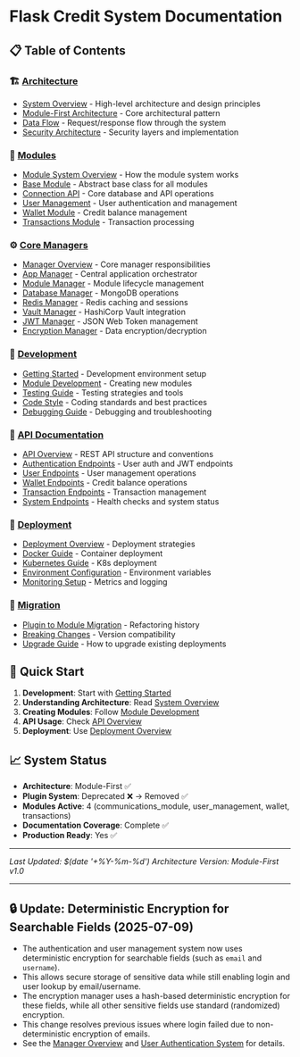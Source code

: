 # Flask Credit System Documentation

## 📋 Table of Contents

### 🏗️ [Architecture](./architecture/)
- [System Overview](./architecture/SYSTEM_OVERVIEW.md) - High-level architecture and design principles
- [Module-First Architecture](./architecture/MODULE_FIRST_ARCHITECTURE.md) - Core architectural pattern
- [Data Flow](./architecture/DATA_FLOW.md) - Request/response flow through the system
- [Security Architecture](./architecture/SECURITY_ARCHITECTURE.md) - Security layers and implementation

### 🧩 [Modules](./modules/)
- [Module System Overview](./modules/MODULE_SYSTEM.md) - How the module system works
- [Base Module](./modules/BASE_MODULE.md) - Abstract base class for all modules
- [Connection API](./modules/communications_module.md) - Core database and API operations
- [User Management](./modules/USER_MANAGEMENT.md) - User authentication and management
- [Wallet Module](./modules/WALLET_MODULE.md) - Credit balance management
- [Transactions Module](./modules/TRANSACTIONS_MODULE.md) - Transaction processing

### ⚙️ [Core Managers](./managers/)
- [Manager Overview](./managers/MANAGER_OVERVIEW.md) - Core manager responsibilities
- [App Manager](./managers/APP_MANAGER.md) - Central application orchestrator
- [Module Manager](./managers/MODULE_MANAGER.md) - Module lifecycle management
- [Database Manager](./managers/DATABASE_MANAGER.md) - MongoDB operations
- [Redis Manager](./managers/REDIS_MANAGER.md) - Redis caching and sessions
- [Vault Manager](./managers/VAULT_MANAGER.md) - HashiCorp Vault integration
- [JWT Manager](./managers/JWT_MANAGER.md) - JSON Web Token management
- [Encryption Manager](./managers/ENCRYPTION_MANAGER.md) - Data encryption/decryption

### 🔧 [Development](./development/)
- [Getting Started](./development/GETTING_STARTED.md) - Development environment setup
- [Module Development](./development/MODULE_DEVELOPMENT.md) - Creating new modules
- [Testing Guide](./development/TESTING_GUIDE.md) - Testing strategies and tools
- [Code Style](./development/CODE_STYLE.md) - Coding standards and best practices
- [Debugging Guide](./development/DEBUGGING_GUIDE.md) - Debugging and troubleshooting

### 📡 [API Documentation](./api/)
- [API Overview](./api/API_OVERVIEW.md) - REST API structure and conventions
- [Authentication Endpoints](./api/AUTHENTICATION.md) - User auth and JWT endpoints
- [User Endpoints](./api/USER_ENDPOINTS.md) - User management operations  
- [Wallet Endpoints](./api/WALLET_ENDPOINTS.md) - Credit balance operations
- [Transaction Endpoints](./api/TRANSACTION_ENDPOINTS.md) - Transaction management
- [System Endpoints](./api/SYSTEM_ENDPOINTS.md) - Health checks and system status

### 🚀 [Deployment](./deployment/)
- [Deployment Overview](./deployment/DEPLOYMENT_OVERVIEW.md) - Deployment strategies
- [Docker Guide](./deployment/DOCKER_GUIDE.md) - Container deployment
- [Kubernetes Guide](./deployment/KUBERNETES_GUIDE.md) - K8s deployment
- [Environment Configuration](./deployment/ENVIRONMENT_CONFIG.md) - Environment variables
- [Monitoring Setup](./deployment/MONITORING_SETUP.md) - Metrics and logging

### 🔄 [Migration](./migration/)
- [Plugin to Module Migration](./migration/PLUGIN_TO_MODULE_MIGRATION.md) - Refactoring history
- [Breaking Changes](./migration/BREAKING_CHANGES.md) - Version compatibility
- [Upgrade Guide](./migration/UPGRADE_GUIDE.md) - How to upgrade existing deployments

## 🚀 Quick Start

1. **Development**: Start with [Getting Started](./development/GETTING_STARTED.md)
2. **Understanding Architecture**: Read [System Overview](./architecture/SYSTEM_OVERVIEW.md)
3. **Creating Modules**: Follow [Module Development](./development/MODULE_DEVELOPMENT.md)
4. **API Usage**: Check [API Overview](./api/API_OVERVIEW.md)
5. **Deployment**: Use [Deployment Overview](./deployment/DEPLOYMENT_OVERVIEW.md)

## 📈 System Status

- **Architecture**: Module-First ✅
- **Plugin System**: Deprecated ❌ → Removed ✅
- **Modules Active**: 4 (communications_module, user_management, wallet, transactions)
- **Documentation Coverage**: Complete ✅
- **Production Ready**: Yes ✅

---

*Last Updated: $(date '+%Y-%m-%d')*
*Architecture Version: Module-First v1.0* 

---

## 🔒 Update: Deterministic Encryption for Searchable Fields (2025-07-09)

- The authentication and user management system now uses deterministic encryption for searchable fields (such as `email` and `username`).
- This allows secure storage of sensitive data while still enabling login and user lookup by email/username.
- The encryption manager uses a hash-based deterministic encryption for these fields, while all other sensitive fields use standard (randomized) encryption.
- This change resolves previous issues where login failed due to non-deterministic encryption of emails.
- See the [Manager Overview](./managers/MANAGER_OVERVIEW.md) and [User Authentication System](./architecture/USER_AUTHENTICATION_SYSTEM.md) for details. 